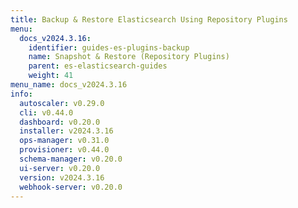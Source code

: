 ```yaml
---
title: Backup & Restore Elasticsearch Using Repository Plugins
menu:
  docs_v2024.3.16:
    identifier: guides-es-plugins-backup
    name: Snapshot & Restore (Repository Plugins)
    parent: es-elasticsearch-guides
    weight: 41
menu_name: docs_v2024.3.16
info:
  autoscaler: v0.29.0
  cli: v0.44.0
  dashboard: v0.20.0
  installer: v2024.3.16
  ops-manager: v0.31.0
  provisioner: v0.44.0
  schema-manager: v0.20.0
  ui-server: v0.20.0
  version: v2024.3.16
  webhook-server: v0.20.0
---
```


